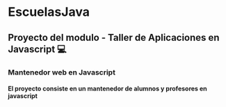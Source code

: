 # EscuelasJava

## Proyecto del modulo - Taller de Aplicaciones en Javascript 💻
### Mantenedor web en Javascript

#### El proyecto consiste en un mantenedor de alumnos y profesores en javascript 
